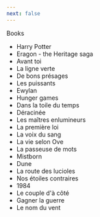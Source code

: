 ```yaml
---
next: false
---
```

Books


- Harry Potter
- Eragon - the Heritage saga
- Avant toi
- La ligne verte
- De bons présages
- Les puissants
- Ewylan
- Hunger games
- Dans la toile du temps
- Déracinée
- Les maîtres enlumineurs
- La première loi
- La voix du sang
- La vie selon Ove
- La passeuse de mots
- Mistborn
- Dune
- La route des lucioles
- Nos étoiles contraires
- 1984
- Le couple d'à côté
- Gagner la guerre
- Le nom du vent